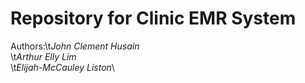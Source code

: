 # Repository for Clinic EMR System
Authors:\t*John Clement Husain*\
\t*Arthur Elly Lim*\
\t*Elijah-McCauley Liston*\
